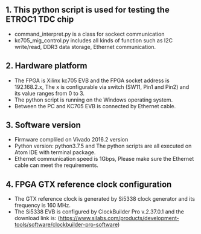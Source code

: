 ## 1. This python script is used for testing the ETROC1 TDC chip
  - command_interpret.py is a class for sockect communication
  - kc705_mig_control.py includes all kinds of function such as I2C write/read, DDR3 data storage, Ethernet communication.
## 2. Hardware platform
  - The FPGA is Xilinx kc705 EVB and the FPGA socket address is 192.168.2.x, The x is configurable via switch (SW11, Pin1 and Pin2) and its value ranges from 0 to 3.
  - The python script is running on the Windows operating system.
  - Between the PC and KC705 EVB is connected by Ethernet cable. 
## 3. Software version
  - Firmware compliled on Vivado 2016.2 version
  - Python version: python3.7.5 and The python scripts are all executed on Atom IDE with terminal package.
  - Ethernet communication speed is 1Gbps, Please make sure the Ethernet cable can meet the requirements.
## 4. FPGA GTX reference clock configuration
  - The GTX reference clock is generated by Si5338 clock generator and its frequency is 160 MHz. 
  - The Si5338 EVB is configured by ClockBuilder Pro v.2.37.0.1 and the download link is: (https://www.silabs.com/products/development-tools/software/clockbuilder-pro-software)

